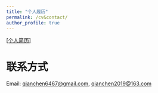 ```yaml
---
title: "个人履历"
permalink: /cv&contact/
author_profile: true
---
```


[[个人简历]](https://ronalchan.github.io/files/cv/钱晨_弗吉尼亚大学研究生.pdf)

# 联系方式
Email: qianchen6467@gmail.com, qianchen2019@163.com